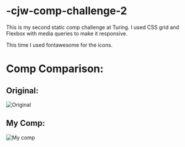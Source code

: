 # -cjw-comp-challenge-2

This is my second static comp challenge at Turing. I used CSS grid and Flexbox with media queries to make it responsive.

This time I used fontawesome for the icons.

<h1>Comp Comparison:</h1>

<h2>Original:</h2>

![Original](https://github.com/cierrajw/cjw-comp-challenge-1/blob/MediaQueries/images/original-comp-1.jpg)

<h2>My Comp:</h2>

![My comp](http://i58.photobucket.com/albums/g275/cierrajw/mycomp2_zpsw29zleky.png)
